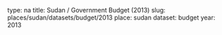 type: na
title: Sudan / Government Budget (2013)
slug: places/sudan/datasets/budget/2013
place: sudan
dataset: budget
year: 2013
